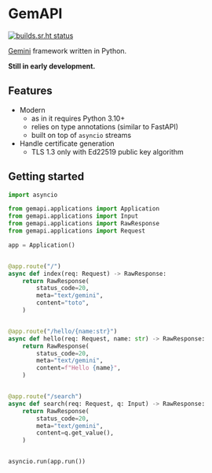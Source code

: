 # GemAPI

[![builds.sr.ht status](https://builds.sr.ht/~tsileo/gemapi.svg)](https://builds.sr.ht/~tsileo/gemapi?)

[Gemini](https://gemini.circumlunar.space/docs/specification.html) framework written in Python.

**Still in early development.**

## Features

 - Modern
   - as in it requires Python 3.10+
   - relies on type annotations (similar to FastAPI)
   - built on top of `asyncio` streams
 - Handle certificate generation
   - TLS 1.3 only with Ed22519 public key algorithm


## Getting started

```python
import asyncio

from gemapi.applications import Application
from gemapi.applications import Input
from gemapi.applications import RawResponse
from gemapi.applications import Request

app = Application()


@app.route("/")
async def index(req: Request) -> RawResponse:
    return RawResponse(
        status_code=20,
        meta="text/gemini",
        content="toto",
    )


@app.route("/hello/{name:str}")
async def hello(req: Request, name: str) -> RawResponse:
    return RawResponse(
        status_code=20,
        meta="text/gemini",
        content=f"Hello {name}",
    )


@app.route("/search")
async def search(req: Request, q: Input) -> RawResponse:
    return RawResponse(
        status_code=20,
        meta="text/gemini",
        content=q.get_value(),
    )


asyncio.run(app.run())
```
